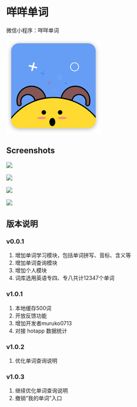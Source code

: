 # 咩咩单词

微信小程序：咩咩单词

![](images/search-logo.png)

## Screenshots

![](http://airing.ursb.me/image/miemie/Screenshots1.jpg-jieping.jpg)

![](http://airing.ursb.me/image/miemie/Screenshots2.jpg-jieping.jpg)

![](http://airing.ursb.me/image/miemie/Screenshots3.jpg-jieping.jpg)

![](http://airing.ursb.me/image/miemie/Screenshots4.jpg-jieping.jpg)

## 版本说明

### v0.0.1

1. 增加单词学习模块，包括单词拼写、音标、含义等
2. 增加单词查询模块
3. 增加个人模块
4. 词库选用英语专四、专八共计12347个单词

### v1.0.1

1. 本地缓存500词
2. 开放反馈功能
3. 增加开发者muruko0713
4. 对接 hotapp 数据统计

### v1.0.2

1. 优化单词查询说明

### v1.0.3

1. 继续优化单词查询说明
2. 撤销“我的单词”入口
